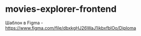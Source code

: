 # movies-explorer-frontend

Шаблон в Figma - https://www.figma.com/file/dbxkgHJ26WaJ1ikbxfblOo/Diploma